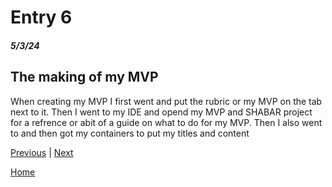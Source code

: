 # Entry 6
##### 5/3/24

## The making of my MVP

 When creating my MVP I first went and put the rubric or my MVP on the tab next to it. Then I went to my IDE and opend my MVP and SHABAR project for a refrence or abit of a guide on what to do for my MVP. Then I also went to  and then got my containers to put my titles and content 



[Previous](entry05.md) | [Next](entry07.md)

[Home](../README.md)
